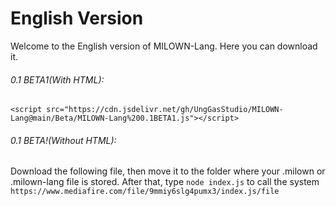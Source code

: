 # English Version
Welcome to the English version of MILOWN-Lang. Here you can download it.
###### 0.1 BETA1(With HTML):
```
<script src="https://cdn.jsdelivr.net/gh/UngGasStudio/MILOWN-Lang@main/Beta/MILOWN-Lang%200.1BETA1.js"></script>
```
###### 0.1 BETA!(Without HTML):
Download the following file, then move it to the folder where your .milown or .milown-lang file is stored. After that, type ```node index.js``` to call the system
```https://www.mediafire.com/file/9mmiy6slg4pumx3/index.js/file```
